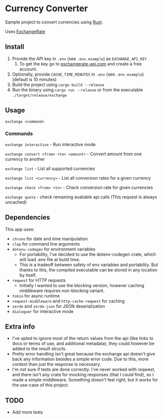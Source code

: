 # Currency Converter

Sample project to convert currencies using [Rust](https://www.rust-lang.org).

Uses [ExchangeRate](https://exchangerate-api.com)

## Install

1. Provide the API key in `.env` (see `.env.example`) as `EXCHANGE_API_KEY`
   1. To get the key go to [exchangerate-api.com](https://exchangerate-api.com) and create a free account.
2. Optionally, provide `CACHE_TIME_MINUTES` in `.env` (see `.env.example`) (default is 10 minutes)
3. Build the project using `cargo build --release`
4. Run the binary using `cargo run --release` or from the executable `./target/release/exchange`

## Usage

`exchange <command>`

### Commands

`exchange interactive` - Run interactive mode

`exchange convert <from> <to> <amount>` - Convert amount from one currency to another

`exchange list` - List all supported currencies

`exchange list <currency>` - List all conversion rates for a given currency

`exchange check <from> <to>` - Check conversion rate for given currencies

`exchange quota` - check remaining avaliable api calls (This request is always uncached)

## Dependencies

This app uses:

- `chrono` for date and time manipulation
- `clap` for command line arguments
- `dotenv-codegen` for environment variables
  - For portability, I've decided to use the dotenv-codegen crate, which will load .env file at build time.
  - This is a tradeoff between safety of env variables and portability. But thanks to this, the compiled executable can be stored in any location by itself.
- `reqwest` for HTTP requests
  - Initially I wanted to use the blocking version, however caching middleware requires non-blocking variant.
- `tokio` for async runtime
- `reqwest-middleware` and `http-cache-reqwest` for caching
- `serde` and `serde-json` for JSON deserialization
- `dialoguer` for interactive mode

## Extra info

- I've opted to ignore most of the return values from the api (like links to docs or terms of use, and additional metadata), they could however be added to the result structs.
- Pretty error handling isn't great because the exchange api doesn't give back any information besides a simple error code. Due to this, more context than just the response is necessary.
- I'm not sure if tests are done correctly. I've never worked with reqwest, and there isn't any crate for mocking responses (that I could find), so I made a simple middleware. Something doesn't feel right, but it works for the use-case of this project.

## TODO

- Add more tests
